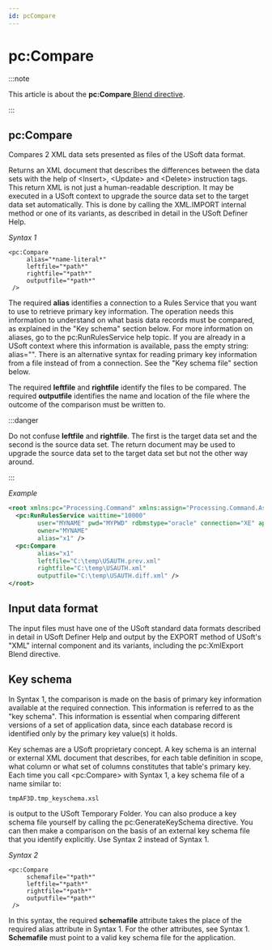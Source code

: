 ```yaml
---
id: pcCompare
---
```


# pc:Compare




:::note

This article is about the **pc:Compare**[ Blend directive](/Repositories/Blend_directives).

:::

## **pc:Compare**

Compares 2 XML data sets presented as files of the USoft data format.

Returns an XML document that describes the differences between the data sets with the help of \<Insert>, \<Update> and \<Delete> instruction tags. This return XML is not just a human-readable description. It may be executed in a USoft context to upgrade the source data set to the target data set automatically. This is done by calling the XML.IMPORT internal method or one of its variants, as described in detail in the USoft Definer Help.

*Syntax 1*

```
<pc:Compare
     alias="*name-literal*"
     leftfile="*path*"
     rightfile="*path*"
     outputfile="*path*"
 />
```

The required **alias** identifies a connection to a Rules Service that you want to use to retrieve primary key information. The operation needs this information to understand on what basis data records must be compared, as explained in the "Key schema" section below. For more information on aliases, go to the pc:RunRulesService help topic. If you are already in a USoft context where this information is available, pass the empty string: alias="". There is an alternative syntax for reading primary key information from a file instead of from a connection. See the "Key schema file" section below.

The required **leftfile** and **rightfile** identify the files to be compared. The required **outputfile** identifies the name and location of the file where the outcome of the comparison must be written to.


:::danger

Do not confuse **leftfile** and **rightfile**. The first is the target data set and the second is the source data set. The return document may be used to upgrade the source data set to the target data set but not the other way around.

:::

*Example*

```xml
<root xmlns:pc="Processing.Command" xmlns:assign="Processing.Command.Assign">
  <pc:RunRulesService waittime="10000"
        user="MYNAME" pwd="MYPWD" rdbmstype="oracle" connection="XE" application="USAUTH"
        owner="MYNAME"
        alias="x1" />   
  <pc:Compare
        alias="x1"      
        leftfile="C:\temp\USAUTH.prev.xml"
        rightfile="C:\temp\USAUTH.xml"
        outputfile="C:\temp\USAUTH.diff.xml" />
</root>
```

## Input data format

The input files must have one of the USoft standard data formats described in detail in USoft Definer Help and output by the EXPORT method of USoft's "XML" internal component and its variants, including the pc:XmlExport Blend directive.

## Key schema

In Syntax 1, the comparison is made on the basis of primary key information available at the required connection. This information is referred to as the "key schema". This information is essential when comparing different versions of a set of application data, since each database record is identified only by the primary key value(s) it holds.

Key schemas are a USoft proprietary concept. A key schema is an internal or external XML document that describes, for each table definition in scope, what column or what set of columns constitutes that table's primary key. Each time you call \<pc:Compare> with Syntax 1, a key schema file of a name similar to:

```
tmpAF3D.tmp_keyschema.xsl
```

is output to the USoft Temporary Folder. You can also produce a key schema file yourself by calling the pc:GenerateKeySchema directive. You can then make a comparison on the basis of an external key schema file that you identify explicitly. Use Syntax 2 instead of Syntax 1.

*Syntax 2*

```
<pc:Compare
     schemafile="*path*"
     leftfile="*path*"
     rightfile="*path*"
     outputfile="*path*"
 />
```

In this syntax, the required **schemafile** attribute takes the place of the required alias attribute in Syntax 1. For the other attributes, see Syntax 1. **Schemafile** must point to a valid key schema file for the application.